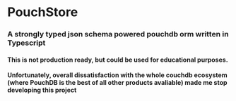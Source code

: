 # PouchStore
### A strongly typed json schema powered pouchdb orm written in Typescript

#### This is not production ready, but could be used for educational purposes.

__Unfortunately, overall dissatisfaction with the whole couchdb ecosystem (where PouchDB is the best of all other products avaliable) 
made me stop developing this project__




